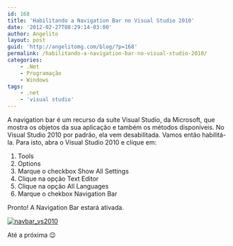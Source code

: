 ```yaml
---
id: 168
title: 'Habilitando a Navigation Bar no Visual Studio 2010'
date: '2012-02-27T08:29:14-03:00'
author: Angelito
layout: post
guid: 'http://angelitomg.com/blog/?p=168'
permalink: /habilitando-a-navigation-bar-no-visual-studio-2010/
categories:
    - .Net
    - Programação
    - Windows
tags:
    - .net
    - 'visual studio'
---
```


A navigation bar é um recurso da suíte Visual Studio, da Microsoft, que mostra os objetos da sua aplicação e também os métodos disponíveis. No Visual Studio 2010 por padrão, ela vem desabilitada. Vamos então habilitá-la. Para isto, abra o Visual Studio 2010 e clique em:

1. Tools
2. Options
3. Marque o checkbox Show All Settings
4. Clique na opção Text Editor
5. Clique na opção All Languages
6. Marque o chekbox Navigation Bar

Pronto! A Navigation Bar estará ativada.

[![](http://angelitomg.com/blog/wp-content/uploads/2012/02/navbar_vs2010.png "navbar_vs2010")](http://angelitomg.com/blog/wp-content/uploads/2012/02/navbar_vs2010.png)

Até a próxima 😉